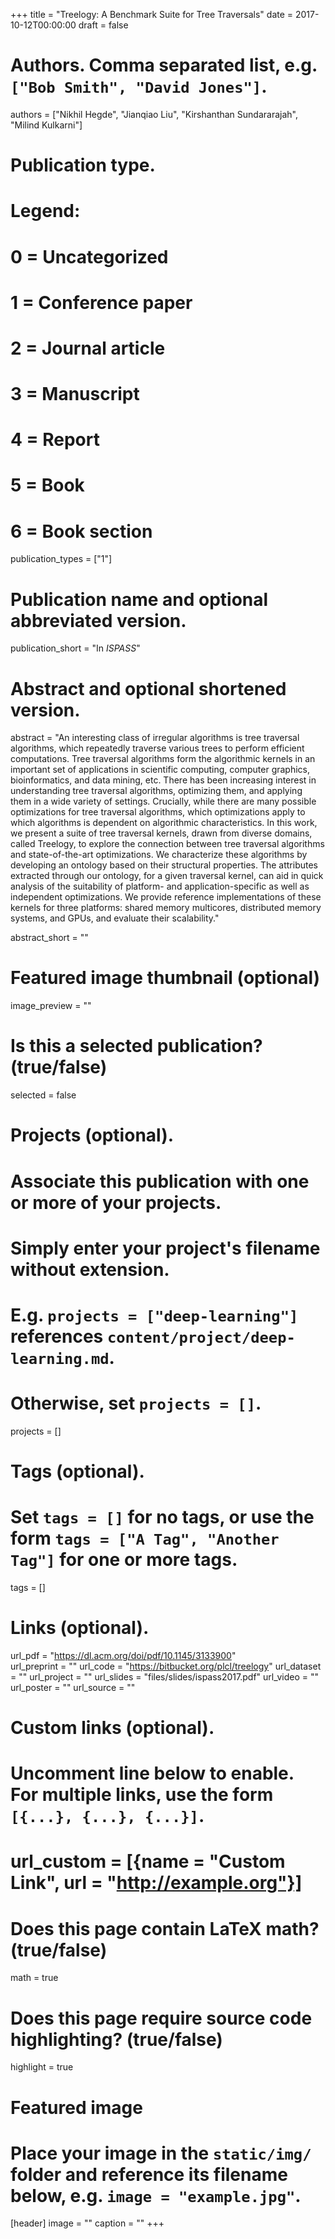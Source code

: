 +++
title = "Treelogy: A Benchmark Suite for Tree Traversals"
date = 2017-10-12T00:00:00
draft = false

# Authors. Comma separated list, e.g. `["Bob Smith", "David Jones"]`.
authors = ["Nikhil Hegde", "Jianqiao Liu", "Kirshanthan Sundararajah", "Milind Kulkarni"]

# Publication type.
# Legend:
# 0 = Uncategorized
# 1 = Conference paper
# 2 = Journal article
# 3 = Manuscript
# 4 = Report
# 5 = Book
# 6 = Book section
publication_types = ["1"]

# Publication name and optional abbreviated version.
publication_short = "In *ISPASS*"

# Abstract and optional shortened version.

abstract = "An interesting class of irregular algorithms is tree traversal algorithms, which repeatedly traverse various trees to perform efficient computations. Tree traversal algorithms form the algorithmic kernels in an important set of applications in scientific computing, computer graphics, bioinformatics, and data mining, etc. There has been increasing interest in understanding tree traversal algorithms, optimizing them, and applying them in a wide variety of settings. Crucially, while there are many possible optimizations for tree traversal algorithms, which optimizations apply to which algorithms is dependent on algorithmic characteristics. In this work, we present a suite of tree traversal kernels, drawn from diverse domains, called Treelogy, to explore the connection between tree traversal algorithms and state-of-the-art optimizations. We characterize these algorithms by developing an ontology based on their structural properties. The attributes extracted through our ontology, for a given traversal kernel, can aid in quick analysis of the suitability of platform- and application-specific as well as independent optimizations. We provide reference implementations of these kernels for three platforms: shared memory multicores, distributed memory systems, and GPUs, and evaluate their scalability."

abstract_short = ""

# Featured image thumbnail (optional)
image_preview = ""

# Is this a selected publication? (true/false)
selected = false

# Projects (optional).
#   Associate this publication with one or more of your projects.
#   Simply enter your project's filename without extension.
#   E.g. `projects = ["deep-learning"]` references `content/project/deep-learning.md`.
#   Otherwise, set `projects = []`.
projects = []

# Tags (optional).
#   Set `tags = []` for no tags, or use the form `tags = ["A Tag", "Another Tag"]` for one or more tags.
tags = []

# Links (optional).
url_pdf = "https://dl.acm.org/doi/pdf/10.1145/3133900"           
url_preprint = ""
url_code = "https://bitbucket.org/plcl/treelogy"
url_dataset = ""
url_project = ""
url_slides = "files/slides/ispass2017.pdf"
url_video = ""
url_poster = ""
url_source = ""
# Custom links (optional).
#   Uncomment line below to enable. For multiple links, use the form `[{...}, {...}, {...}]`.
# url_custom = [{name = "Custom Link", url = "http://example.org"}]

# Does this page contain LaTeX math? (true/false)
math = true

# Does this page require source code highlighting? (true/false)
highlight = true

# Featured image
# Place your image in the `static/img/` folder and reference its filename below, e.g. `image = "example.jpg"`.
[header]
image = ""
caption = ""
+++